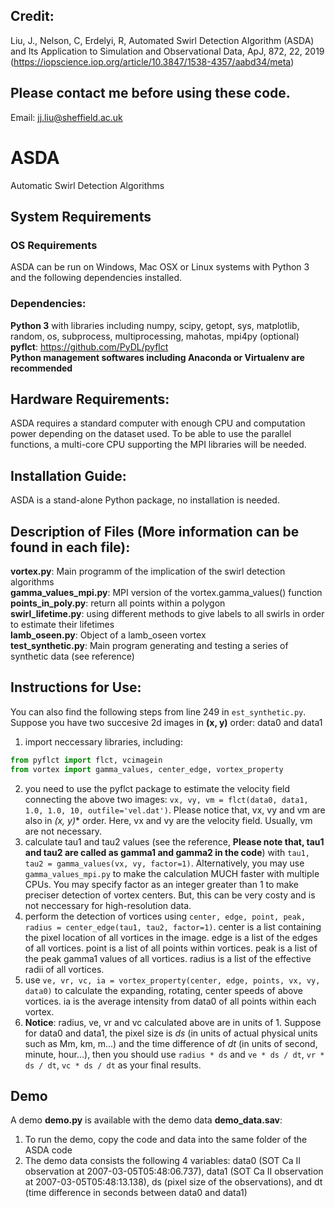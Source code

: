 ## Credit:
Liu, J., Nelson, C, Erdelyi, R, Automated Swirl Detection Algorithm (ASDA) and Its Application to Simulation and Observational Data, ApJ, 872, 22, 2019 (https://iopscience.iop.org/article/10.3847/1538-4357/aabd34/meta)

## Please contact me before using these code.
Email: jj.liu@sheffield.ac.uk

# ASDA
Automatic Swirl Detection Algorithms

## System Requirements
### OS Requirements
ASDA can be run on Windows, Mac OSX or Linux systems with Python 3 and the following dependencies installed.

### Dependencies:
**Python 3** with libraries including numpy, scipy, getopt, sys, matplotlib, random, os, subprocess, multiprocessing, mahotas, mpi4py (optional)</br>
**pyflct**: https://github.com/PyDL/pyflct </br>
**Python management softwares including Anaconda or Virtualenv are recommended**

## Hardware Requirements:
ASDA requires a standard computer with enough CPU and computation power depending on the dataset used. To be able to use the parallel functions, a multi-core CPU supporting the MPI libraries will be needed.

## Installation Guide:
ASDA is a stand-alone Python package, no installation is needed.

## Description of Files (More information can be found in each file):
**vortex.py**: Main programm of the implication of the swirl detection algorithms</br>
**gamma_values_mpi.py**: MPI version of the vortex.gamma_values() function</br>
**points_in_poly.py**: return all points within a polygon</br>
**swirl_lifetime.py**: using different methods to give labels to all swirls in order to estimate their lifetimes</br>
**lamb_oseen.py**: Object of a lamb_oseen vortex</br>
**test_synthetic.py**: Main program generating and testing a series of synthetic data (see reference)</br>

## Instructions for Use:
You can also find the following steps from line 249 in `est_synthetic.py`.
Suppose you have two succesive 2d images in **(x, y)** order: data0 and data1</br>
1. import neccessary libraries, including:
```python
from pyflct import flct, vcimagein
from vortex import gamma_values, center_edge, vortex_property
```
2. you need to use the pyflct package to estimate the velocity field connecting the above two images: 
`vx, vy, vm = flct(data0, data1, 1.0, 1.0, 10, outfile='vel.dat')`. Please notice that, vx, vy and vm are also in *(x, y)** order. Here, vx and vy are the velocity field. Usually, vm are not necessary.</br>
3. calculate tau1 and tau2 values (see the reference, **Please note that, tau1 and tau2 are called as gamma1 and gamma2 in the code**) with `tau1, tau2 = gamma_values(vx, vy, factor=1)`. Alternatively, you may use `gamma_values_mpi.py` to make the calculation MUCH faster with multiple CPUs. You may specify factor as an integer greater than 1 to make preciser detection of vortex centers. But, this can be very costy and is not neccessary for high-resolution data.</br>
4. perform the detection of vortices using `center, edge, point, peak, radius = center_edge(tau1, tau2, factor=1)`. center is a list containing the pixel location of all vortices in the image. edge is a list of the edges of all vortices. point is a list of all points within vortices. peak is a list of the peak gamma1 values of all vortices. radius is a list of the effective radii of all vortices.</br>
5. use `ve, vr, vc, ia = vortex_property(center, edge, points, vx, vy, data0)` to calculate the expanding, rotating, center speeds of above vortices. ia is the average intensity from data0 of all points within each vortex.</br>
6. **Notice**: radius, ve, vr and vc calculated above are in units of 1. Suppose for data0 and data1, the pixel size is *ds* (in units of actual physical units such as Mm, km, m...) and the time difference of *dt* (in units of second, minute, hour...), then you should use `radius * ds` and `ve * ds / dt`, `vr * ds / dt`, `vc * ds / dt` as your final results.

## Demo
A demo **demo.py** is available with the demo data **demo_data.sav**:
1. To run the demo, copy the code and data into the same folder of the ASDA code
2. The demo data consists the following 4 variables: data0 (SOT Ca II observation at 2007-03-05T05:48:06.737), data1 (SOT Ca II observation at 2007-03-05T05:48:13.138), ds (pixel size of the observations), and dt (time difference in seconds between data0 and data1)


